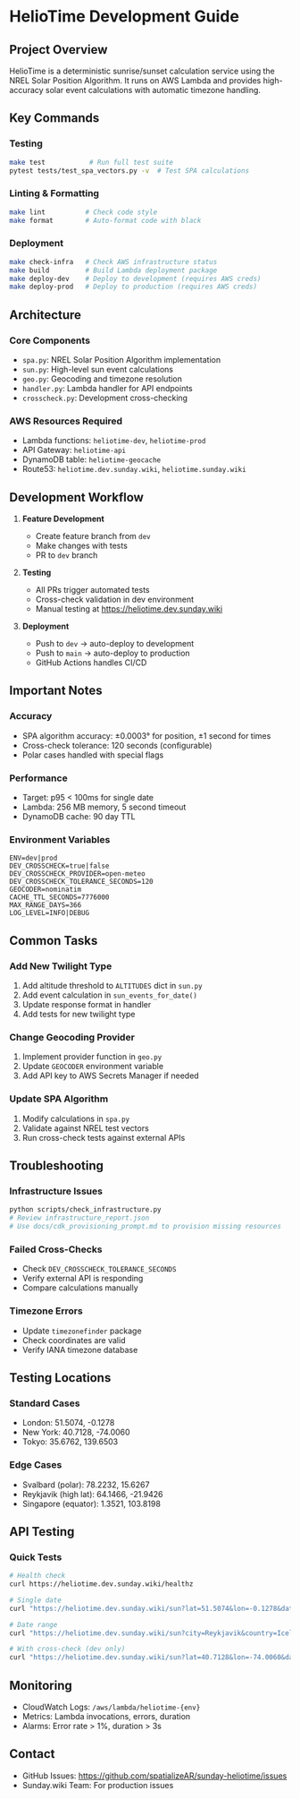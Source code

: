 # HelioTime Development Guide

## Project Overview
HelioTime is a deterministic sunrise/sunset calculation service using the NREL Solar Position Algorithm. It runs on AWS Lambda and provides high-accuracy solar event calculations with automatic timezone handling.

## Key Commands

### Testing
```bash
make test           # Run full test suite
pytest tests/test_spa_vectors.py -v  # Test SPA calculations
```

### Linting & Formatting
```bash
make lint          # Check code style
make format        # Auto-format code with black
```

### Deployment
```bash
make check-infra   # Check AWS infrastructure status
make build         # Build Lambda deployment package
make deploy-dev    # Deploy to development (requires AWS creds)
make deploy-prod   # Deploy to production (requires AWS creds)
```

## Architecture

### Core Components
- `spa.py`: NREL Solar Position Algorithm implementation
- `sun.py`: High-level sun event calculations
- `geo.py`: Geocoding and timezone resolution
- `handler.py`: Lambda handler for API endpoints
- `crosscheck.py`: Development cross-checking

### AWS Resources Required
- Lambda functions: `heliotime-dev`, `heliotime-prod`
- API Gateway: `heliotime-api`
- DynamoDB table: `heliotime-geocache`
- Route53: `heliotime.dev.sunday.wiki`, `heliotime.sunday.wiki`

## Development Workflow

1. **Feature Development**
   - Create feature branch from `dev`
   - Make changes with tests
   - PR to `dev` branch

2. **Testing**
   - All PRs trigger automated tests
   - Cross-check validation in dev environment
   - Manual testing at https://heliotime.dev.sunday.wiki

3. **Deployment**
   - Push to `dev` → auto-deploy to development
   - Push to `main` → auto-deploy to production
   - GitHub Actions handles CI/CD

## Important Notes

### Accuracy
- SPA algorithm accuracy: ±0.0003° for position, ±1 second for times
- Cross-check tolerance: 120 seconds (configurable)
- Polar cases handled with special flags

### Performance
- Target: p95 < 100ms for single date
- Lambda: 256 MB memory, 5 second timeout
- DynamoDB cache: 90 day TTL

### Environment Variables
```
ENV=dev|prod
DEV_CROSSCHECK=true|false
DEV_CROSSCHECK_PROVIDER=open-meteo
DEV_CROSSCHECK_TOLERANCE_SECONDS=120
GEOCODER=nominatim
CACHE_TTL_SECONDS=7776000
MAX_RANGE_DAYS=366
LOG_LEVEL=INFO|DEBUG
```

## Common Tasks

### Add New Twilight Type
1. Add altitude threshold to `ALTITUDES` dict in `sun.py`
2. Add event calculation in `sun_events_for_date()`
3. Update response format in handler
4. Add tests for new twilight type

### Change Geocoding Provider
1. Implement provider function in `geo.py`
2. Update `GEOCODER` environment variable
3. Add API key to AWS Secrets Manager if needed

### Update SPA Algorithm
1. Modify calculations in `spa.py`
2. Validate against NREL test vectors
3. Run cross-check tests against external APIs

## Troubleshooting

### Infrastructure Issues
```bash
python scripts/check_infrastructure.py
# Review infrastructure_report.json
# Use docs/cdk_provisioning_prompt.md to provision missing resources
```

### Failed Cross-Checks
- Check `DEV_CROSSCHECK_TOLERANCE_SECONDS`
- Verify external API is responding
- Compare calculations manually

### Timezone Errors
- Update `timezonefinder` package
- Check coordinates are valid
- Verify IANA timezone database

## Testing Locations

### Standard Cases
- London: 51.5074, -0.1278
- New York: 40.7128, -74.0060
- Tokyo: 35.6762, 139.6503

### Edge Cases
- Svalbard (polar): 78.2232, 15.6267
- Reykjavik (high lat): 64.1466, -21.9426
- Singapore (equator): 1.3521, 103.8198

## API Testing

### Quick Tests
```bash
# Health check
curl https://heliotime.dev.sunday.wiki/healthz

# Single date
curl "https://heliotime.dev.sunday.wiki/sun?lat=51.5074&lon=-0.1278&date=2025-09-01"

# Date range
curl "https://heliotime.dev.sunday.wiki/sun?city=Reykjavik&country=Iceland&start_date=2025-06-01&end_date=2025-06-07"

# With cross-check (dev only)
curl "https://heliotime.dev.sunday.wiki/sun?lat=40.7128&lon=-74.0060&date=2025-03-20&dev_crosscheck=true"
```

## Monitoring

- CloudWatch Logs: `/aws/lambda/heliotime-{env}`
- Metrics: Lambda invocations, errors, duration
- Alarms: Error rate > 1%, duration > 3s

## Contact

- GitHub Issues: https://github.com/spatializeAR/sunday-heliotime/issues
- Sunday.wiki Team: For production issues
